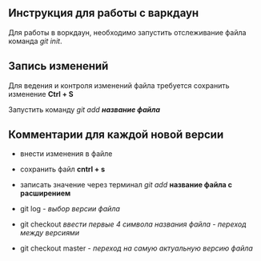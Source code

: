 ## Инструкция для работы с варкдаун
Для работы в воркдаун, необходимо запустить отслеживание файла команда *git init*.
## Запись изменений 
Для ведения и контроля изменений файла требуется сохранить изменение **Ctrl + S**

Запустить команду *git add **название файла***

## Комментарии для каждой новой версии

* внести изменения в файле
* сохранить файл **cntrl + s** 
* записать значение через терминал *git add* **название файла с расширением**

* git log - *выбор версии файла*
* git checkout *ввести первые 4 символа названия файла* - *переход между версиями*
* git checkout master - *переход на самую актуальную версию файла*
